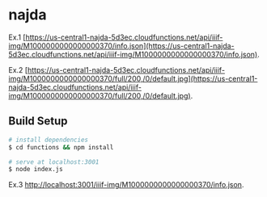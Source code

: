 # najda

Ex.1 [https://us-central1-najda-5d3ec.cloudfunctions.net/api/iiif-img/M1000000000000000370/info.json](https://us-central1-najda-5d3ec.cloudfunctions.net/api/iiif-img/M1000000000000000370/info.json).

Ex.2 [https://us-central1-najda-5d3ec.cloudfunctions.net/api/iiif-img/M1000000000000000370/full/200,/0/default.jpg](https://us-central1-najda-5d3ec.cloudfunctions.net/api/iiif-img/M1000000000000000370/full/200,/0/default.jpg).

## Build Setup

``` bash
# install dependencies
$ cd functions && npm install

# serve at localhost:3001
$ node index.js
```

Ex.3 [http://localhost:3001/iiif-img/M1000000000000000370/info.json](http://localhost:3001/iiif-img/M1000000000000000370/info.json).